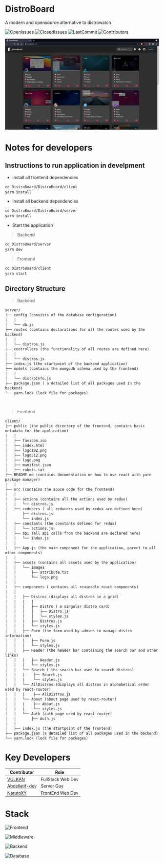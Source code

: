 # DistroBoard
A modern and opensource alternative to distrowatch


![OpenIssues](https://img.shields.io/github/issues-raw/Distroboard/Distroboard?style=for-the-badge&color=blue&logo=codacy)
![ClosedIssues](https://img.shields.io/github/issues-closed-raw/Distroboard/Distroboard?style=for-the-badge&color=9cf&logo=fing)
![LastCommit](https://img.shields.io/github/last-commit/Distroboard/Distroboard?style=for-the-badge&color=informational&logo=fastly )
![Contributors](https://img.shields.io/github/contributors-anon/Distroboard/Distroboard?style=for-the-badge&color=9cf&logo=appveyor)



![Project Banner](./repo/screenshot1.png)




# Notes for developers

## Instructions to run application in develpment

* Install all frontend dependencies 

```html
cd DistroBoard/DistroBoard/client
yarn install
```

* Install all backend dependencies 

```html
cd DistroBoard/DistroBoard/server
yarn install
```


* Start the application

> Backend

```html
cd DistroBoard/server
yarn dev
```

> Frontend

```html
cd DistroBoard/client
yarn start
```

## Directory Structure

> Backend

```
server/
├── config (consists of the database configuration)
|   |
│   └── db.js 
├── routes (contains declarations for all the routes used by the backend)
|   |
│   └── distros.js
├── controllers (the functionality of all routes are defined here)
|   |
│   └── distros.js
├── index.js (the startpoint of the backend application)
├── models (contains the mongodb schema used by the frontend)
|   |
│   └── distroInfo.js
├── package.json ( a detailed list of all packages used in the backend)
└── yarn.lock (lock file for packages)
```

<br>

> Frontend

```
client/
├── public (the public directory of the frontend, contains basic metadata for the application)
|   |
│   ├── favicon.ico
│   ├── index.html
│   ├── logo192.png
│   ├── logo512.png
│   ├── logo.png
│   ├── manifest.json
│   └── robots.txt
├── README.md (contains documentation on how to use react with yarn package manager)
|   |
├── src (contains the souce code for the frontend)
|   |
│   ├── actions (contains all the actions used by redux)
│   │   └── distros.js
│   └── reducers ( all reducers used by redux are defined here)
│       ├── distros.js
│       └── index.js
│   ├── constants (the constants defined for redux)
│   │   └── actions.js
│   ├── api (all api calls from the backend are declared here)
│   │   └── index.js
|   |
│   ├── App.js (the main component for the application, parent to all other components)
|   |
│   ├── assets (contains all assets used by the application)
│   │   └── images
│   │       ├── attribute.txt
│   │       └── logo.png
|   |
│   ├── components ( contains all reuseable react components)
|   |
│   │   ├── Distros (displays all distros in a grid)
|   |   |   |   
│   │   │   ├── Distro ( a singular distro card) 
│   │   │   │   ├── Distro.js
│   │   │   │   └── styles.js
│   │   │   ├── Distros.js
│   │   │   └── styles.js
│   │   ├── Form (the form used by admins to manage distro information)
│   │   │   ├── Form.js
│   │   │   └── styles.js
│   │   ├── Header (the header bar containing the search bar and other links)
│   │   │   ├── Header.js
│   │   │   └── styles.js
│   │   └── Search ( the search bar used to search distros)
│   │   |    ├── Search.js
│   │   |    └── styles.js
│   │   └── AllDistros (displays all distros in alphabetical order used by react-router)
│   │   |    ├── AllDistros.js 
│   │   └── About (about page used by react-router)
│   │   |    ├── About.js
│   │   |    └── styles.js
│   │   └── Auth (auth page used by react-router)
│   │       ├── Auth.js
|   |
│   ├── index.js (the startpoint of the frontend)
├── package.json (a detailed list of all packages used in the backend)
└── yarn.lock (lock file for packages)

```

# Key Developers
| Contributor                                         | Role              |
|-----------------------------------------------------|-------------------|
| [VULKAN](https://github.com/CTZxVULKAN)             | FullStack Web Dev |
| [Abdellatif-dev](https://github.com/abdellatif-dev) | Server Guy        |
| [NarutoXY](https://github.com/NarutoXY)             | FrontEnd Web Dev  |

# Stack
![Frontend](https://img.shields.io/static/v1?label=Frontend&message=React&style=for-the-badge&logo=react&color=informational)

![Middleware](https://img.shields.io/static/v1?label=Middleware&message=Redux&style=for-the-badge&logo=redux&color=9cf)

![Backend](https://img.shields.io/static/v1?label=Backend&message=Express&style=for-the-badge&logo=express&color=blue)

![Database](https://img.shields.io/static/v1?label=Database&message=MongoDB&style=for-the-badge&logo=mongodb&color=9cf)

